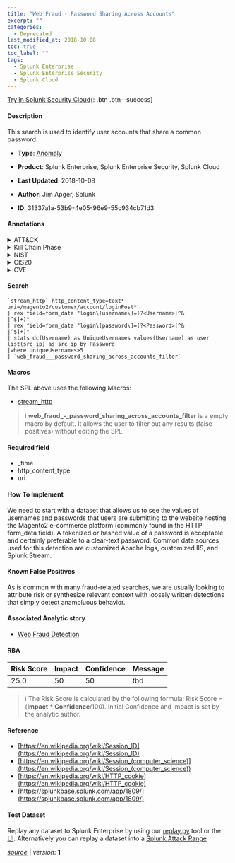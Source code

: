 ```yaml
---
title: "Web Fraud - Password Sharing Across Accounts"
excerpt: ""
categories:
  - Deprecated
last_modified_at: 2018-10-08
toc: true
toc_label: ""
tags:
  - Splunk Enterprise
  - Splunk Enterprise Security
  - Splunk Cloud
---
```




[Try in Splunk Security Cloud](https://www.splunk.com/en_us/products/cyber-security.html){: .btn .btn--success}

#### Description

This search is used to identify user accounts that share a common password.

- **Type**: [Anomaly](https://github.com/splunk/security_content/wiki/Detection-Analytic-Types)
- **Product**: Splunk Enterprise, Splunk Enterprise Security, Splunk Cloud

- **Last Updated**: 2018-10-08
- **Author**: Jim Apger, Splunk
- **ID**: 31337a1a-53b9-4e05-96e9-55c934cb71d3


#### Annotations

<details>
  <summary>ATT&CK</summary>

<div markdown="1">

</div>
</details>


<details>
  <summary>Kill Chain Phase</summary>

<div markdown="1">

* Exploitation


</div>
</details>


<details>
  <summary>NIST</summary>

<div markdown="1">

* DE.DP



</div>
</details>

<details>
  <summary>CIS20</summary>

<div markdown="1">

* CIS 16



</div>
</details>

<details>
  <summary>CVE</summary>

<div markdown="1">


</div>
</details>

#### Search 

```
`stream_http` http_content_type=text* uri=/magento2/customer/account/loginPost*  
| rex field=form_data "login\[username\]=(?<Username>[^&
|^$]+)" 
| rex field=form_data "login\[password\]=(?<Password>[^&
|^$]+)" 
| stats dc(Username) as UniqueUsernames values(Username) as user list(src_ip) as src_ip by Password
|where UniqueUsernames>5 
| `web_fraud___password_sharing_across_accounts_filter`
```

#### Macros
The SPL above uses the following Macros:
* [stream_http](https://github.com/splunk/security_content/blob/develop/macros/stream_http.yml)

> :information_source:
> **web_fraud_-_password_sharing_across_accounts_filter** is a empty macro by default. It allows the user to filter out any results (false positives) without editing the SPL.

#### Required field
* _time
* http_content_type
* uri


#### How To Implement
We need to start with a dataset that allows us to see the values of usernames and passwords that users are submitting to the website hosting the Magento2 e-commerce platform (commonly found in the HTTP form_data field). A tokenized or hashed value of a password is acceptable and certainly preferable to a clear-text password. Common data sources used for this detection are customized Apache logs, customized IIS, and Splunk Stream.

#### Known False Positives
As is common with many fraud-related searches, we are usually looking to attribute risk or synthesize relevant context with loosely written detections that simply detect anamoluous behavior.

#### Associated Analytic story
* [Web Fraud Detection](/stories/web_fraud_detection)




#### RBA

| Risk Score  | Impact      | Confidence   | Message      |
| ----------- | ----------- |--------------|--------------|
| 25.0 | 50 | 50 | tbd |


> :information_source:
> The Risk Score is calculated by the following formula: Risk Score = (**Impact** * **Confidence**/100). Initial Confidence and Impact is set by the analytic author. 

#### Reference

* [https://en.wikipedia.org/wiki/Session_ID](https://en.wikipedia.org/wiki/Session_ID)
* [https://en.wikipedia.org/wiki/Session_(computer_science)](https://en.wikipedia.org/wiki/Session_(computer_science))
* [https://en.wikipedia.org/wiki/HTTP_cookie](https://en.wikipedia.org/wiki/HTTP_cookie)
* [https://splunkbase.splunk.com/app/1809/](https://splunkbase.splunk.com/app/1809/)



#### Test Dataset
Replay any dataset to Splunk Enterprise by using our [replay.py](https://github.com/splunk/attack_data#using-replaypy) tool or the [UI](https://github.com/splunk/attack_data#using-ui).
Alternatively you can replay a dataset into a [Splunk Attack Range](https://github.com/splunk/attack_range#replay-dumps-into-attack-range-splunk-server)



[*source*](https://github.com/splunk/security_content/tree/develop/detections/deprecated/web_fraud___password_sharing_across_accounts.yml) \| *version*: **1**